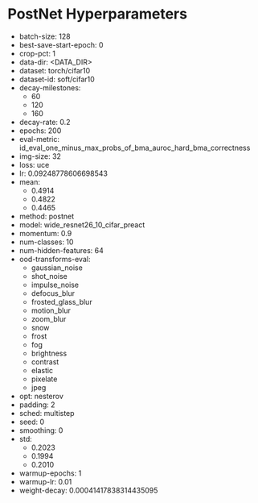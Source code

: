 # PostNet Hyperparameters

- batch-size: 128
- best-save-start-epoch: 0
- crop-pct: 1
- data-dir: <DATA_DIR>
- dataset: torch/cifar10
- dataset-id: soft/cifar10
- decay-milestones: 
  - 60
  - 120
  - 160
- decay-rate: 0.2
- epochs: 200
- eval-metric: id_eval_one_minus_max_probs_of_bma_auroc_hard_bma_correctness
- img-size: 32
- loss: uce
- lr: 0.09248778606698543
- mean: 
  - 0.4914
  - 0.4822
  - 0.4465
- method: postnet
- model: wide_resnet26_10_cifar_preact
- momentum: 0.9
- num-classes: 10
- num-hidden-features: 64
- ood-transforms-eval: 
  - gaussian_noise
  - shot_noise
  - impulse_noise
  - defocus_blur
  - frosted_glass_blur
  - motion_blur
  - zoom_blur
  - snow
  - frost
  - fog
  - brightness
  - contrast
  - elastic
  - pixelate
  - jpeg
- opt: nesterov
- padding: 2
- sched: multistep
- seed: 0
- smoothing: 0
- std: 
  - 0.2023
  - 0.1994
  - 0.2010
- warmup-epochs: 1
- warmup-lr: 0.01
- weight-decay: 0.00041417838314435095
